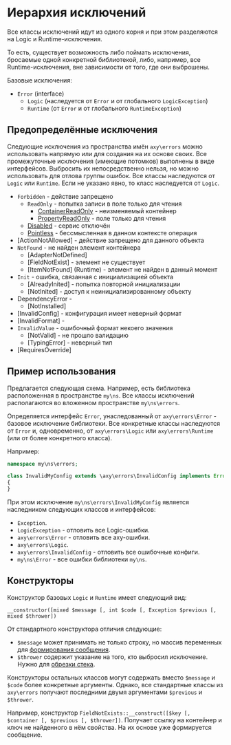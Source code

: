 # Иерархия исключений

Все классы исключений идут из одного корня и при этом разделяются на Logic и Runtime-исключения.

То есть, существует возможность либо поймать исключения, бросаемые одной конкретной библиотекой, 
либо, например, все Runtime-исключения, вне зависимости от того, где они выброшены.

Базовые исключения:

* `Error` (interface)
    * `Logic` (наследуется от `Error` и от глобального `LogicException`)
    * `Runtime` (от `Error` и от глобального `RuntimeException`)

## Предопределённые исключения

Следующие исключения из пространства имён `axy\errors` можно использовать напрямую или для создания на их основе своих.
Все промежуточные исключения (имеющие потомков) выполнены в виде интерфейсов.
Выбросить их непосредственно нельзя, но можно использовать для отлова группы ошибок.
Все классы наследуются от `Logic` или `Runtime`.
Если не указано явно, то класс наследуется от `Logic`.

* `Forbidden` - действие запрещено
    * `ReadOnly` - попытка записи в поле только для чтения
        * [ContainerReadOnly](ContainerReadOnly.md) - неизменяемый контейнер
        * [PropertyReadOnly](PropertyReadOnly.md) - поле только для чтения
    * [Disabled](Disabled.md) - сервис отключён
    * [Pointless](Pointless.md) - бессмысленная в данном контексте операция
* [ActionNotAllowed] - действие запрещено для данного объекта
* `NotFound` - не найден элемент контейнера
    * [AdapterNotDefined]
    * [FieldNotExist] - элемент не существует
    * [ItemNotFound] (Runtime) - элемент не найден в данный момент
* `Init` - ошибка, связанная с инициализацией объекта
    * [AlreadyInited]  - попытка повторной инициализации
    * [NotInited] - доступ к неинициализированному объекту
* DependencyError - 
    * [NotInstalled]
* [InvalidConfig] - конфигурация имеет неверный формат
* [InvalidFormat] - 
* `InvalidValue` - ошибочный формат некоего значения
    * [NotValid] - не прошло валидацию
    * [TypingError] - неверный тип
* [RequiresOverride]


## Пример использования

Предлагается следующая схема.
Например, есть библиотека расположенная в пространстве `my\ns`.
Все классы исключений располагаются во вложенном пространстве `my\ns\errors`.

Определяется интерфейс `Error`, унаследованный от `axy\errors\Error` - базовое исключение библиотеки.
Все конкретные классы наследуются от `Error` и, одновременно, от `axy\errors\Logic` или `axy\errors\Runtime` (или от более конкретного класса).

Например:
```php
namespace my\ns\errors;

class InvalidMyConfig extends \axy\errors\InvalidConfig implements Error
{
}
```

При этом исключение `my\ns\errors\InvalidMyConfig` является наследником следующих классов и интерфейсов:

* `Exception`.
* `LogicException` - отловить все Logic-ошибки.
* `axy\errors\Error` - отловить все axy-ошибки.
* `axy\errors\Logic`.
* `axy\errors\InvalidConfig` - отловить все ошибочные конфиги.
* `my\ns\Error` - все ошибки библиотеки `my\ns`.

## Конструкторы

Конструктор базовых `Logic` и `Runtime` имеет следующий вид:

```plain
__constructor([mixed $message [, int $code [, Exception $previous [, mixed $thrower])
```

От стандартного конструктора отличия следующие:

* `$message` может принимать не только строку, но массив переменных для [формирования сообщения](message.md).
* `$thrower` содержит указание на того, кто выбросил исключение. Нужно для [обрезки стека](trace.md).

Конструкторы остальных классов могут содержать вместо `$message` и `$code` более конкретные аргументы.
Однако, все стандартные классы из `axy\errors` получают последними двумя аргументами `$previous` и `$thrower`.

Например, конструктор `FieldNotExists::__construct([$key [, $container [, $previous [, $thrower])`.
Получает ссылку на контейнер и ключ не найденного в нём свойства.
На их основе уже формируется сообщение.
